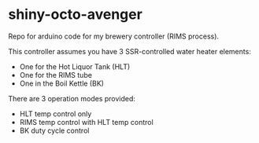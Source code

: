 shiny-octo-avenger
==================
Repo for arduino code for my brewery controller (RIMS process).

This controller assumes you have 3 SSR-controlled water heater elements:
- One for the Hot Liquor Tank (HLT)
- One for the RIMS tube
- One in the Boil Kettle (BK)

There are 3 operation modes provided:
- HLT temp control only
- RIMS temp control with HLT temp control
- BK duty cycle control
